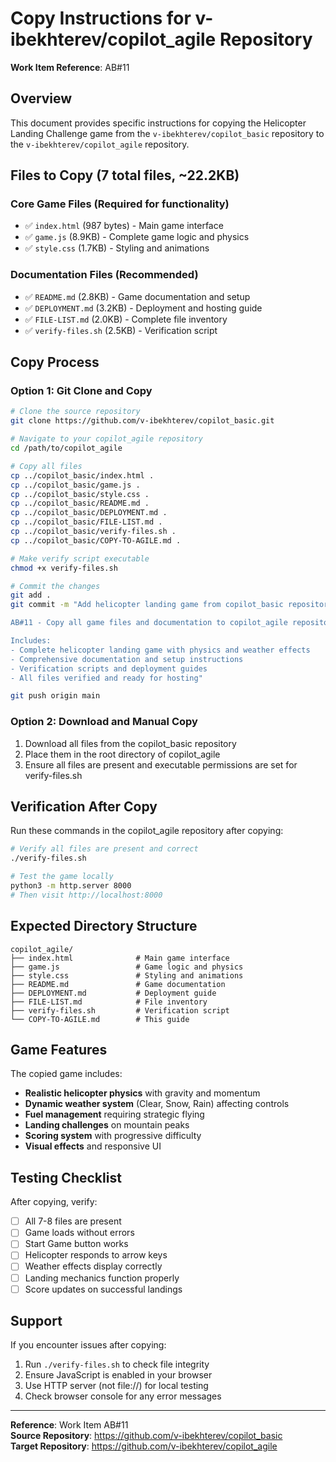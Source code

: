 # Copy Instructions for v-ibekhterev/copilot_agile Repository

**Work Item Reference**: AB#11

## Overview
This document provides specific instructions for copying the Helicopter Landing Challenge game from the `v-ibekhterev/copilot_basic` repository to the `v-ibekhterev/copilot_agile` repository.

## Files to Copy (7 total files, ~22.2KB)

### Core Game Files (Required for functionality)
- ✅ `index.html` (987 bytes) - Main game interface
- ✅ `game.js` (8.9KB) - Complete game logic and physics
- ✅ `style.css` (1.7KB) - Styling and animations

### Documentation Files (Recommended)
- ✅ `README.md` (2.8KB) - Game documentation and setup
- ✅ `DEPLOYMENT.md` (3.2KB) - Deployment and hosting guide
- ✅ `FILE-LIST.md` (2.0KB) - Complete file inventory
- ✅ `verify-files.sh` (2.5KB) - Verification script

## Copy Process

### Option 1: Git Clone and Copy
```bash
# Clone the source repository
git clone https://github.com/v-ibekhterev/copilot_basic.git

# Navigate to your copilot_agile repository
cd /path/to/copilot_agile

# Copy all files
cp ../copilot_basic/index.html .
cp ../copilot_basic/game.js .
cp ../copilot_basic/style.css .
cp ../copilot_basic/README.md .
cp ../copilot_basic/DEPLOYMENT.md .
cp ../copilot_basic/FILE-LIST.md .
cp ../copilot_basic/verify-files.sh .
cp ../copilot_basic/COPY-TO-AGILE.md .

# Make verify script executable
chmod +x verify-files.sh

# Commit the changes
git add .
git commit -m "Add helicopter landing game from copilot_basic repository

AB#11 - Copy all game files and documentation to copilot_agile repository.

Includes:
- Complete helicopter landing game with physics and weather effects
- Comprehensive documentation and setup instructions
- Verification scripts and deployment guides
- All files verified and ready for hosting"

git push origin main
```

### Option 2: Download and Manual Copy
1. Download all files from the copilot_basic repository
2. Place them in the root directory of copilot_agile
3. Ensure all files are present and executable permissions are set for verify-files.sh

## Verification After Copy

Run these commands in the copilot_agile repository after copying:

```bash
# Verify all files are present and correct
./verify-files.sh

# Test the game locally
python3 -m http.server 8000
# Then visit http://localhost:8000
```

## Expected Directory Structure

```
copilot_agile/
├── index.html              # Main game interface
├── game.js                 # Game logic and physics
├── style.css               # Styling and animations
├── README.md               # Game documentation
├── DEPLOYMENT.md           # Deployment guide
├── FILE-LIST.md            # File inventory
├── verify-files.sh         # Verification script
└── COPY-TO-AGILE.md        # This guide
```

## Game Features

The copied game includes:
- **Realistic helicopter physics** with gravity and momentum
- **Dynamic weather system** (Clear, Snow, Rain) affecting controls
- **Fuel management** requiring strategic flying
- **Landing challenges** on mountain peaks
- **Scoring system** with progressive difficulty
- **Visual effects** and responsive UI

## Testing Checklist

After copying, verify:
- [ ] All 7-8 files are present
- [ ] Game loads without errors
- [ ] Start Game button works
- [ ] Helicopter responds to arrow keys
- [ ] Weather effects display correctly
- [ ] Landing mechanics function properly
- [ ] Score updates on successful landings

## Support

If you encounter issues after copying:
1. Run `./verify-files.sh` to check file integrity
2. Ensure JavaScript is enabled in your browser
3. Use HTTP server (not file://) for local testing
4. Check browser console for any error messages

---
**Reference**: Work Item AB#11  
**Source Repository**: https://github.com/v-ibekhterev/copilot_basic  
**Target Repository**: https://github.com/v-ibekhterev/copilot_agile